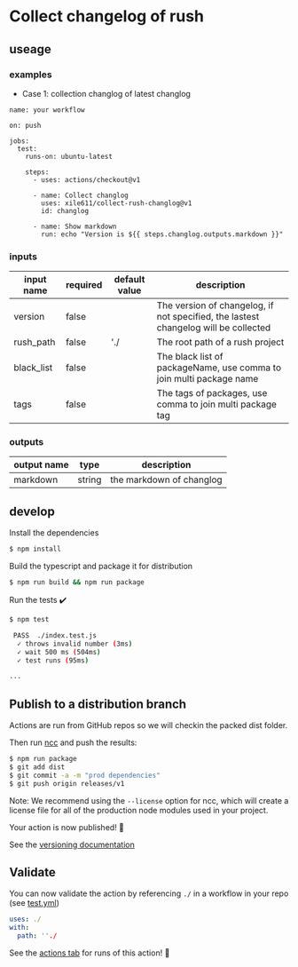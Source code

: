 # Collect changelog of rush

## useage

### examples

- Case 1: collection changlog of latest changlog

```
name: your workflow

on: push

jobs:
  test:
    runs-on: ubuntu-latest

    steps:
      - uses: actions/checkout@v1

      - name: Collect changlog
        uses: xile611/collect-rush-changlog@v1
        id: changlog

      - name: Show markdown
        run: echo "Version is ${{ steps.changlog.outputs.markdown }}"
```

### inputs

| input name | required | default value | description                                                                         |
| ---------- | -------- | ------------- | ----------------------------------------------------------------------------------- |
| version    | false    |               | The version of changelog, if not specified, the lastest changelog will be collected |
| rush_path  | false    | './           | The root path of a rush project                                                     |
| black_list | false    |               | The black list of packageName, use comma to join multi package name                 |
| tags       | false    |               | The tags of packages, use comma to join multi package tag                           |

### outputs

| output name | type   | description              |
| ----------- | ------ | ------------------------ |
| markdown    | string | the markdown of changlog |

## develop

Install the dependencies

```bash
$ npm install
```

Build the typescript and package it for distribution

```bash
$ npm run build && npm run package
```

Run the tests :heavy_check_mark:

```bash
$ npm test

 PASS  ./index.test.js
  ✓ throws invalid number (3ms)
  ✓ wait 500 ms (504ms)
  ✓ test runs (95ms)

...
```

## Publish to a distribution branch

Actions are run from GitHub repos so we will checkin the packed dist folder.

Then run [ncc](https://github.com/zeit/ncc) and push the results:

```bash
$ npm run package
$ git add dist
$ git commit -a -m "prod dependencies"
$ git push origin releases/v1
```

Note: We recommend using the `--license` option for ncc, which will create a license file for all of the production node modules used in your project.

Your action is now published! :rocket:

See the [versioning documentation](https://github.com/actions/toolkit/blob/master/docs/action-versioning.md)

## Validate

You can now validate the action by referencing `./` in a workflow in your repo (see [test.yml](.github/workflows/test.yml))

```yaml
uses: ./
with:
  path: ''./
```

See the [actions tab](https://github.com/actions/typescript-action/actions) for runs of this action! :rocket:
